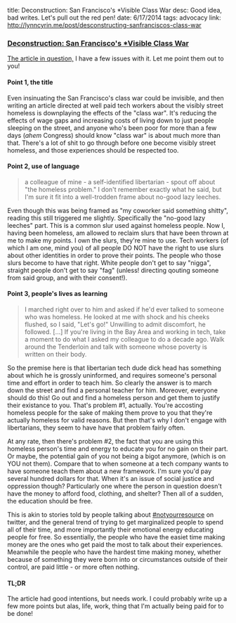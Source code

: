 title: Deconstruction: San Francisco's *Visible Class War
desc: Good idea, bad writes. Let's pull out the red pen!
date: 6/17/2014
tags: advocacy
link: http://lynncyrin.me/post/desconstructing-sanfranciscos-class-war

### [Deconstruction: San Francisco's *Visible Class War](http://lynncyrin.me/post/desconstructing-sanfranciscos-class-war)

[The article in question,](https://medium.com/editors-picks/san-franciscos-in-visible-class-war-b83327c3371c) I have a few issues with it. Let me point them out to you!

#### Point 1, the title

Even insinuating the San Francisco's class war could be invisible, and then writing an article directed at well paid tech workers about the visibly street homeless is downplaying the effects of the "class war". It's reducing the effects of wage gaps and increasing costs of living down to just people sleeping on the street, and anyone who's been poor for more than a few days (*ahem* Congress) should know "class war" is about much more than that. There's a lot of shit to go through before one become visibly street homeless, and those experiences should be respected too.

<readmore></readmore>

#### Point 2, use of language

<blockquote>a colleague of mine - a self-identified libertarian - spout off about "the homeless problem." I don't remember exactly what he said, but I'm sure it fit into a well-trodden frame about no-good lazy leeches.</blockquote>

Even though this was being framed as "my coworker said something shitty", reading this still triggered me slightly. Specifically the "no-good lazy leeches" part. This is a common slur used against homeless people. Now I, having been homeless, am allowed to reclaim slurs that have been thrown at me to make my points. I own the slurs, they're mine to use. Tech workers (of which I am one, mind you) of all people DO NOT have the right to use slurs about other identities in order to prove their points. The people who those slurs become to have that right. White people don't get to say "nigga", straight people don't get to say "fag" (unless! directing qouting someone from said group, and with their consent!).

#### Point 3, people's lives as learning

<blockquote>I marched right over to him and asked if he'd ever talked to someone who was homeless. He looked at me with shock and his cheeks flushed, so I said, "Let's go!" Unwilling to admit discomfort, he followed. [...] If you're living in the Bay Area and working in tech, take a moment to do what I asked my colleague to do a decade ago. Walk around the Tenderloin and talk with someone whose poverty is written on their body.</blockquote>

So the premise here is that libertarian tech dude dick head has something about which he is grossly uninformed, and requires someone's personal time and effort in order to teach him. So clearly the answer is to march down the street and find a personal teacher for him. Moreover, everyone should do this! Go out and find a homeless person and get them to justify their existance to you. That's problem #1, actually. You're accosting homeless people for the sake of making them prove to you that they're actually homeless for valid reasons. But then that's why I don't engage with libertarians, they seem to have have that problem fairly often. 

At any rate, then there's problem #2, the fact that you are using this homeless person's time and energy to educate you for no gain on their part. Or maybe, the potential gain of you not being a bigot anymore, (which is on YOU not them). Compare that to when someone at a tech company wants to have someone teach them about a new framework. I'm sure you'd pay several hundred dollars for that. When it's an issue of social justice and oppression though? Particularly one where the person in question doesn't have the money to afford food, clothing, and shelter? Then all of a sudden, the education should be free.

This is akin to stories told by people talking about [#notyourresource](https://twitter.com/hashtag/notyourresource) on twitter, and the general trend of trying to get marginalized people to spend all of their time, and more importantly their emotional energy educating people for free. So essentially, the people who have the easiet time making money are the ones who get paid the most to talk about their experiences. Meanwhile the people who have the hardest time making money, whether because of something they were born into or circumstances outside of their control, are paid little - or more often nothing.

#### TL;DR 

The article had good intentions, but needs work. I could probably write up a few more points but alas, life, work, thing that I'm actually being paid for to be done!